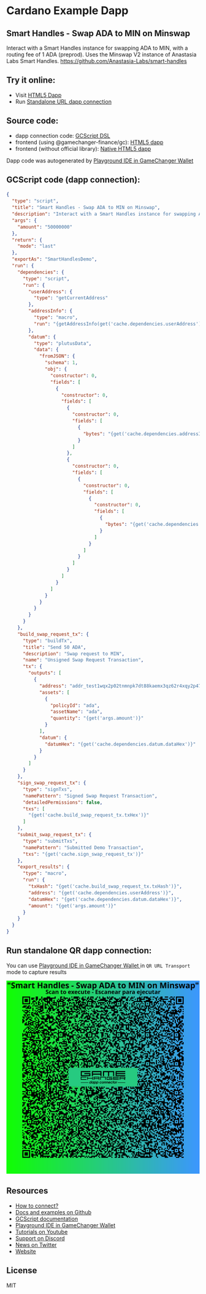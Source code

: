 
# Cardano Example Dapp

## **Smart Handles - Swap ADA to MIN on Minswap**

Interact with a Smart Handles instance for swapping ADA to MIN, with a routing fee of 1 ADA (preprod). Uses the Minswap V2 instance of Anastasia Labs Smart Handles. https://github.com/Anastasia-Labs/smart-handles


## Try it online: 

-  Visit [HTML5 Dapp](https://gamechangerfinance.github.io/gamechanger.wallet/examples/Smart%20Handles%20-%20Swap%20ADA%20to%20MIN%20on%20Minswap.html)
-  Run [Standalone URL dapp connection](https://beta-preprod-wallet.gamechanger.finance/api/2/run/1-H4sIAAAAAAAAA8VUS08bMRD-K5YvAWlJQiCEcovKgfRBUYFeKhQ560myza7t2OOyKcp_79i7gQ0EKnGpI0Xemfm-efuB48oAP-MutZlBnnDMMA-C60JYZBdCyRwcO2DX98Kw4fmQoWZfR5dMK_Y1U46kBJJQ4TOtCDpSCFakyO4znDPBtqkIhEKlwKbasoA3mZo1mJMNzGqPQTUFYHrKDqPNnrFgrJb7bXbriA3nsImD_eg9kRNgqAR9uEywL2LitqNoszmicWedzoyc-Uk71UXnEXAQAB0XAAfzCkBJCjtz_OyBi0J7hZRnv1sdvk64BfRWBXWhZahfTlxBAaXRFoduU9I6gHMoNHFaHzESDCgJKs0gunjelNrMO7BDKS24ptUM8KO3FhRudORWVNeRmuqGaSFS--iWPxBy-GS3R597rVSkc2g3A2o33Lb299eBXgr0RYPY5B69OxcoeFSKoJtaXXy6_nYZ7o5YC5IeJlxPfgVJqqlX1qeoLT_rJnyaQS4pr5_vVU1WGKoX09qZR6MmbSNWBVXsM6wuhJu3QlZ36-R_R0Xjt6CR345q84sn4ROf5XIcBn5sYenB4RjLRiui_qZsrjI5Y_1u2J8XuxrXuuapF5BslCgC8Fa5bKZAVsv_vba6sUI5Wu9AQE6ib1pV47HKWGwmNN7GlD4e3i_Lnun2UBXKLAYST08XAoryaPnnpGePy-WqZ44Hg_7J6eDD4qicmd8iP-qHnXMOalqj8yxdjWTkFRvdZRVpJVl6oSjp1WO5w8q2q32titmY3Hi5gPKt3kSb8C_IMDKEPiQ8lOWNFgT1TenqQl4JpPcwFvuf1ZSAIstBXoEtMudISMlPRe4gVDoUYivYnbPQxrKO9i6E6idFhm8FGw12hhs1SBGH1-pF359P9a6itKrnonoESe58ju61B4mkZZj7Z7yvJlmvSNKYuFc7ufWGrXnyvvYnT4__7gGj8xdkcTnfUwcAAA)

## Source code:

- dapp connection code: [GCScript DSL](Smart%20Handles%20-%20Swap%20ADA%20to%20MIN%20on%20Minswap.gcscript)
- frontend (using @gamechanger-finance/gc): [HTML5 dapp](Smart%20Handles%20-%20Swap%20ADA%20to%20MIN%20on%20Minswap.html)
- frontend (without official library): [Native HTML5 dapp](Smart%20Handles%20-%20Swap%20ADA%20to%20MIN%20on%20Minswap_nolib.html)

Dapp code was autogenerated by [Playground IDE in GameChanger Wallet ](https://beta-preprod-wallet.gamechanger.finance/playground)

## GCScript code (dapp connection):
```json
{
  "type": "script",
  "title": "Smart Handles - Swap ADA to MIN on Minswap",
  "description": "Interact with a Smart Handles instance for swapping ADA to MIN, with a routing fee of 1 ADA (preprod). Uses the Minswap V2 instance of Anastasia Labs Smart Handles. https://github.com/Anastasia-Labs/smart-handles",
  "args": {
    "amount": "50000000"
  },
  "return": {
    "mode": "last"
  },
  "exportAs": "SmartHandlesDemo",
  "run": {
    "dependencies": {
      "type": "script",
      "run": {
        "userAddress": {
          "type": "getCurrentAddress"
        },
        "addressInfo": {
          "type": "macro",
          "run": "{getAddressInfo(get('cache.dependencies.userAddress'))}"
        },
        "datum": {
          "type": "plutusData",
          "data": {
            "fromJSON": {
              "schema": 1,
              "obj": {
                "constructor": 0,
                "fields": [
                  {
                    "constructor": 0,
                    "fields": [
                      {
                        "constructor": 0,
                        "fields": [
                          {
                            "bytes": "{get('cache.dependencies.addressInfo.paymentKeyHash')}"
                          }
                        ]
                      },
                      {
                        "constructor": 0,
                        "fields": [
                          {
                            "constructor": 0,
                            "fields": [
                              {
                                "constructor": 0,
                                "fields": [
                                  {
                                    "bytes": "{get('cache.dependencies.addressInfo.stakingKeyHash')}"
                                  }
                                ]
                              }
                            ]
                          }
                        ]
                      }
                    ]
                  }
                ]
              }
            }
          }
        }
      }
    },
    "build_swap_request_tx": {
      "type": "buildTx",
      "title": "Send 50 ADA",
      "description": "Swap request to MIN",
      "name": "Unsigned Swap Request Transaction",
      "tx": {
        "outputs": [
          {
            "address": "addr_test1wqx2p02tnmnpk7dt88kaemx3qz62r4xqy2p47756879k3xgpval35",
            "assets": [
              {
                "policyId": "ada",
                "assetName": "ada",
                "quantity": "{get('args.amount')}"
              }
            ],
            "datum": {
              "datumHex": "{get('cache.dependencies.datum.dataHex')}"
            }
          }
        ]
      }
    },
    "sign_swap_request_tx": {
      "type": "signTxs",
      "namePattern": "Signed Swap Request Transaction",
      "detailedPermissions": false,
      "txs": [
        "{get('cache.build_swap_request_tx.txHex')}"
      ]
    },
    "submit_swap_request_tx": {
      "type": "submitTxs",
      "namePattern": "Submitted Demo Transaction",
      "txs": "{get('cache.sign_swap_request_tx')}"
    },
    "export_results": {
      "type": "macro",
      "run": {
        "txHash": "{get('cache.build_swap_request_tx.txHash')}",
        "address": "{get('cache.dependencies.userAddress')}",
        "datumHex": "{get('cache.dependencies.datum.dataHex')}",
        "amount": "{get('args.amount')}"
      }
    }
  }
}
```

## Run standalone QR dapp connection: 

You can use [Playground IDE in GameChanger Wallet ](https://beta-preprod-wallet.gamechanger.finance/playground) in `QR URL Transport` mode to capture results

[![This GCScript/URL is too large! make it shorter uploading parts to GCFS. Unable to generate QR code](Smart%20Handles%20-%20Swap%20ADA%20to%20MIN%20on%20Minswap.png)](https://gamechangerfinance.github.io/gamechanger.wallet/examples/Smart%20Handles%20-%20Swap%20ADA%20to%20MIN%20on%20Minswap.png)

## Resources
- [How to connect?](https://www.npmjs.com/package/@gamechanger-finance/gc)
- [Docs and examples on Github](https://github.com/GameChangerFinance/gamechanger.wallet/)
- [GCScript documentation](https://beta-wallet.gamechanger.finance/doc/api/v2)
- [Playground IDE in GameChanger Wallet ](https://beta-wallet.gamechanger.finance/playground)
- [Tutorials on Youtube](https://www.youtube.com/@gamechanger.finance)
- [Support on Discord](https://discord.gg/vpbfyRaDKG)
- [News on Twitter](https://twitter.com/GameChangerOk)
- [Website](https://gamechanger.finance)

## License
MIT 
    
